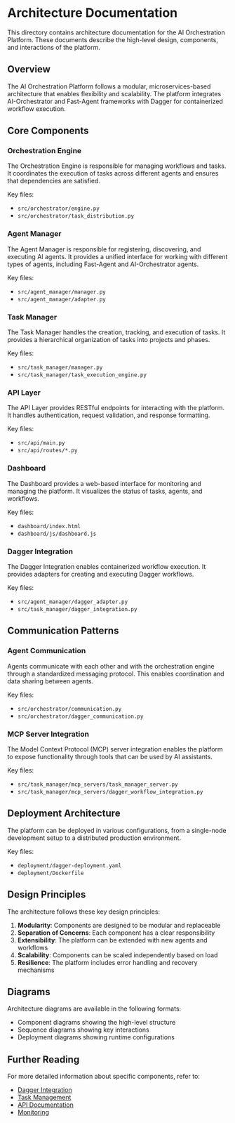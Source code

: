 # Architecture Documentation

This directory contains architecture documentation for the AI Orchestration Platform. These documents describe the high-level design, components, and interactions of the platform.

## Overview

The AI Orchestration Platform follows a modular, microservices-based architecture that enables flexibility and scalability. The platform integrates AI-Orchestrator and Fast-Agent frameworks with Dagger for containerized workflow execution.

## Core Components

### Orchestration Engine

The Orchestration Engine is responsible for managing workflows and tasks. It coordinates the execution of tasks across different agents and ensures that dependencies are satisfied.

Key files:
- `src/orchestrator/engine.py`
- `src/orchestrator/task_distribution.py`

### Agent Manager

The Agent Manager is responsible for registering, discovering, and executing AI agents. It provides a unified interface for working with different types of agents, including Fast-Agent and AI-Orchestrator agents.

Key files:
- `src/agent_manager/manager.py`
- `src/agent_manager/adapter.py`

### Task Manager

The Task Manager handles the creation, tracking, and execution of tasks. It provides a hierarchical organization of tasks into projects and phases.

Key files:
- `src/task_manager/manager.py`
- `src/task_manager/task_execution_engine.py`

### API Layer

The API Layer provides RESTful endpoints for interacting with the platform. It handles authentication, request validation, and response formatting.

Key files:
- `src/api/main.py`
- `src/api/routes/*.py`

### Dashboard

The Dashboard provides a web-based interface for monitoring and managing the platform. It visualizes the status of tasks, agents, and workflows.

Key files:
- `dashboard/index.html`
- `dashboard/js/dashboard.js`

### Dagger Integration

The Dagger Integration enables containerized workflow execution. It provides adapters for creating and executing Dagger workflows.

Key files:
- `src/agent_manager/dagger_adapter.py`
- `src/task_manager/dagger_integration.py`

## Communication Patterns

### Agent Communication

Agents communicate with each other and with the orchestration engine through a standardized messaging protocol. This enables coordination and data sharing between agents.

Key files:
- `src/orchestrator/communication.py`
- `src/orchestrator/dagger_communication.py`

### MCP Server Integration

The Model Context Protocol (MCP) server integration enables the platform to expose functionality through tools that can be used by AI assistants.

Key files:
- `src/task_manager/mcp_servers/task_manager_server.py`
- `src/task_manager/mcp_servers/dagger_workflow_integration.py`

## Deployment Architecture

The platform can be deployed in various configurations, from a single-node development setup to a distributed production environment.

Key files:
- `deployment/dagger-deployment.yaml`
- `deployment/Dockerfile`

## Design Principles

The architecture follows these key design principles:

1. **Modularity**: Components are designed to be modular and replaceable
2. **Separation of Concerns**: Each component has a clear responsibility
3. **Extensibility**: The platform can be extended with new agents and workflows
4. **Scalability**: Components can be scaled independently based on load
5. **Resilience**: The platform includes error handling and recovery mechanisms

## Diagrams

Architecture diagrams are available in the following formats:

- Component diagrams showing the high-level structure
- Sequence diagrams showing key interactions
- Deployment diagrams showing runtime configurations

## Further Reading

For more detailed information about specific components, refer to:

- [Dagger Integration](../dagger/README.md)
- [Task Management](../task_manager/README.md)
- [API Documentation](../api/README.md)
- [Monitoring](../monitoring/README.md)
